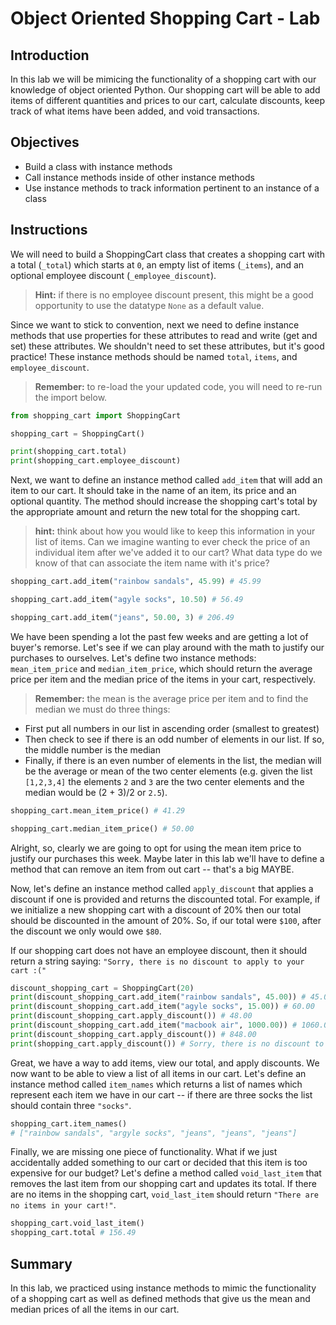 
# Object Oriented Shopping Cart - Lab

## Introduction
In this lab we will be mimicing the functionality of a shopping cart with our knowledge of object oriented Python. Our shopping cart will be able to add items of different quantities and prices to our cart, calculate discounts, keep track of what items have been added, and void transactions.

## Objectives

* Build a class with instance methods
* Call instance methods inside of other instance methods
* Use instance methods to track information pertinent to an instance of a class

## Instructions

We will need to build a ShoppingCart class that creates a shopping cart with a total (`_total`) which starts at `0`, an empty list of items (`_items`), and an optional employee discount (`_employee_discount`). 

> **Hint:** if there is no employee discount present, this might be a good opportunity to use the datatype `None` as a default value.

Since we want to stick to convention, next we need to define instance methods that use properties for these attributes to read and write (get and set) these attributes. We shouldn't need to set these attributes, but it's good practice! These instance methods should be named `total`, `items`, and `employee_discount`.

> **Remember:** to re-load the your updated code, you will need to re-run the import below.


```python
from shopping_cart import ShoppingCart
```


```python
shopping_cart = ShoppingCart()
```


```python
print(shopping_cart.total)
print(shopping_cart.employee_discount)
```

Next, we want to define an instance method called `add_item` that will add an item to our cart. It should take in the name of an item, its price and an optional quantity. The method should increase the shopping cart's total by the appropriate amount and return the new total for the shopping cart.

> **hint:** think about how you would like to keep this information in your list of items. Can we imagine wanting to ever check the price of an individual item after we've added it to our cart? What data type do we know of that can associate the item name with it's price?


```python
shopping_cart.add_item("rainbow sandals", 45.99) # 45.99
```


```python
shopping_cart.add_item("agyle socks", 10.50) # 56.49
```


```python
shopping_cart.add_item("jeans", 50.00, 3) # 206.49
```

We have been spending a lot the past few weeks and are getting a lot of buyer's remorse. Let's see if we can play around with the math to justify our purchases to ourselves. Let's define two instance methods: `mean_item_price` and `median_item_price`, which should return the average price per item and the median price of the items in your cart, respectively. 

> **Remember:** the mean is the average price per item and to find the median we must do three things:
* First put all numbers in our list in ascending order (smallest to greatest)
* Then check to see if there is an odd number of elements in our list. If so, the middle number is the median
* Finally, if there is an even number of elements in the list, the median will be the average or mean of the two center elements (e.g. given the list `[1,2,3,4]` the elements `2` and `3` are the two center elements and the median would be (2 + 3)/2 or `2.5`).


```python
shopping_cart.mean_item_price() # 41.29
```


```python
shopping_cart.median_item_price() # 50.00
```

Alright, so, clearly we are going to opt for using the mean item price to justify our purchases this week. Maybe later in this lab we'll have to define a method that can remove an item from out cart -- that's a big MAYBE.

Now, let's define an instance method called `apply_discount` that applies a discount if one is provided and returns the discounted total. For example, if we initialize a new shopping cart with a discount of 20% then our total should be discounted in the amount of 20%. So, if our total were `$100`, after the discount we only would owe `$80`.

If our shopping cart does not have an employee discount, then it should return a string saying: `"Sorry, there is no discount to apply to your cart :("`


```python
discount_shopping_cart = ShoppingCart(20)
print(discount_shopping_cart.add_item("rainbow sandals", 45.00)) # 45.00
print(discount_shopping_cart.add_item("agyle socks", 15.00)) # 60.00
print(discount_shopping_cart.apply_discount()) # 48.00
print(discount_shopping_cart.add_item("macbook air", 1000.00)) # 1060.00
print(discount_shopping_cart.apply_discount()) # 848.00
print(shopping_cart.apply_discount()) # Sorry, there is no discount to apply to your cart :(
```

Great, we have a way to add items, view our total, and apply discounts. We now want to be able to view a list of all items in our cart. Let's define an instance method called `item_names` which returns a list of names which represent each item we have in our cart -- if there are three socks the list should contain three `"socks"`. 


```python
shopping_cart.item_names() 
# ["rainbow sandals", "argyle socks", "jeans", "jeans", "jeans"]
```

Finally, we are missing one piece of functionality. What if we just accidentally added something to our cart or decided that this item is too expensive for our budget? Let's define a method called `void_last_item` that removes the last item from our shopping cart and updates its total.  If there are no items in the shopping cart, `void_last_item` should return `"There are no items in your cart!"`.


```python
shopping_cart.void_last_item()
shopping_cart.total # 156.49
```

## Summary
In this lab, we practiced using instance methods to mimic the functionality of a shopping cart as well as defined methods that give us the mean and median prices of all the items in our cart. 
